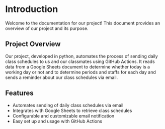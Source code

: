 # Introduction

Welcome to the documentation for our project! This document provides an
overview of our project and its purpose.

## Project Overview

Our project, developed in python, automates the process of sending daily 
class schedules to us and our classmates using GitHub Actions. It reads 
data from a Google Sheets document to determine whether today is a working
day or not and to determine periods and staffs for each day and sends a
reminder about our class schedules via email.

## Features

- Automates sending of daily class schedules via email
- Integrates with Google Sheets to retrieve class schedules
- Configurable and customizable email notification
- Easy set up and usage with GitHub Actions